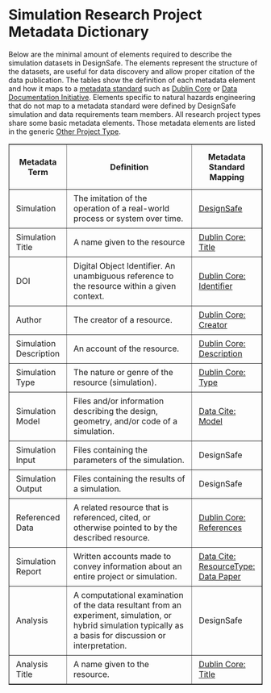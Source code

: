 # Simulation Research Project Metadata Dictionary

Below are the minimal amount of elements required to describe the simulation datasets in DesignSafe. The elements represent the structure of the datasets, are useful for data discovery and allow proper citation of the data publication. The tables show the definition of each metadata element and how it maps to a <a href="https://en.wikipedia.org/wiki/Metadata_standard" target="_blank">metadata standard</a> such as <a href="https://dublincore.org/specifications/dublin-core/dcmi-terms/#contributor" target="_blank">Dublin Core</a> or <a href="https://ddialliance.org/Specification/DDI-Lifecycle/3.2/XMLSchema/FieldLevelDocumentation/" target="_blank">Data Documentation Initiative</a>. Elements specific to natural hazards engineering that do not map to a metadata standard were defined by DesignSafe simulation and data requirements team members. All research project types share some basic metadata elements. Those metadata elements are listed in the generic <a href="../other">Other Project Type</a>.

<table border="1" cellpadding="0" width="100%">
	<thead>
		<tr>
			<th width="20%">
			<p style="margin: 0px; padding: 10px 5px;">Metadata Term</p>
			</th>
			<th width="60%">
			<p style="margin: 0px; padding: 10px 5px;">Definition</p>
			</th>
			<th width="20%">
			<p style="margin: 0px; padding: 10px 5px;">Metadata Standard Mapping</p>
			</th>
		</tr>
	</thead>
	<tbody>
		<tr>
			<td>
			<p style="margin: 0px; padding: 5px;">Simulation</p>
			</td>
			<td>
			<p style="margin: 0px; padding: 5px;">The imitation of the operation of a real-world process or system over time.</p>
			</td>
			<td>
			<p style="margin: 0px; padding: 5px;"><a href="https://en.wikipedia.org/wiki/Simulation" target="_blank">DesignSafe</a></p>
			</td>
		</tr>
		<tr>
			<td>
			<p style="margin: 0px; padding: 5px;">Simulation Title</p>
			</td>
			<td>
			<p style="margin: 0px; padding: 5px;">A name given to the resource</p>
			</td>
			<td>
			<p style="margin: 0px; padding: 5px;"><a href="https://www.dublincore.org/specifications/dublin-core/dcmi-terms/#http://purl.org/dc/terms/title" target="_blank">Dublin Core: Title</a></p>
			</td>
		</tr>
		<tr>
			<td><p style="margin: 0px; padding: 5px;">DOI</p></td>
			<td><p style="margin: 0px; padding: 5px;">Digital Object Identifier. An unambiguous reference to the resource within a given context.</p></td>
			<td><p style="margin: 0px; padding: 5px;"><a href="https://www.dublincore.org/specifications/dublin-core/dcmi-terms/#http://purl.org/dc/terms/identifier" target="_blank">Dublin Core: Identifier</a></p></td>
		</tr>
		<tr>
			<td>
			<p style="margin: 0px; padding: 5px;">Author</p>
			</td>
			<td>
			<p style="margin: 0px; padding: 5px;">The creator of a resource.</p>
			</td>
			<td>
			<p style="margin: 0px; padding: 5px;"><a href="https://www.dublincore.org/specifications/dublin-core/dcmi-terms/#http://purl.org/dc/elements/1.1/creator" target="_blank">Dublin Core: Creator</a></p>
			</td>
		</tr>
		<tr>
			<td>
			<p style="margin: 0px; padding: 5px;">Simulation Description</p>
			</td>
			<td>
			<p style="margin: 0px; padding: 5px;">An account of the resource.</p>
			</td>
			<td>
			<p style="margin: 0px; padding: 5px;"><a href="https://www.dublincore.org/specifications/dublin-core/dcmi-terms/#http://purl.org/dc/terms/description" target="_blank">Dublin Core: Description</a></p>
			</td>
		</tr>
		<tr>
			<td>
			<p style="margin: 0px; padding: 5px;">Simulation Type</p>
			</td>
			<td>
			<p style="margin: 0px; padding: 5px;">The nature or genre of the resource (simulation).</p>
			</td>
			<td>
			<p style="margin: 0px; padding: 5px;"><a href="https://www.dublincore.org/specifications/dublin-core/dcmi-terms/#http://purl.org/dc/elements/1.1/type" target="_blank">Dublin Core: Type</a></p>
			</td>
		</tr>
		<tr>
			<td>
			<p style="margin: 0px; padding: 5px;">Simulation Model</p>
			</td>
			<td>
			<p style="margin: 0px; padding: 5px;">Files and/or information describing the design, geometry, and/or code of a simulation.</p>
			</td>
			<td>
			<p style="margin: 0px; padding: 5px;"><a href="https://schema.datacite.org/meta/kernel-4.3/doc/DataCite-MetadataKernel_v4.3.pdf" target="_blank">Data Cite: Model</a></p>
			</td>
		</tr>
		<tr>
			<td>
			<p style="margin: 0px; padding: 5px;">Simulation Input</p>
			</td>
			<td>
			<p style="margin: 0px; padding: 5px;">Files containing the parameters of the simulation.</p>
			</td>
			<td>
			<p style="margin: 0px; padding: 5px;">DesignSafe</p>
			</td>
		</tr>
		<tr>
			<td>
			<p style="margin: 0px; padding: 5px;">Simulation Output</p>
			</td>
			<td>
			<p style="margin: 0px; padding: 5px;">Files containing the results of a simulation.</p>
			</td>
			<td>
			<p style="margin: 0px; padding: 5px;">DesignSafe</p>
			</td>
		</tr>
		<tr>
			<td>
			<p style="margin: 0px; padding: 5px;">Referenced Data</p>
			</td>
			<td>
			<p style="margin: 0px; padding: 5px;">A related resource that is referenced, cited, or otherwise pointed to by the described resource.</p>
			</td>
			<td>
			<p style="margin: 0px; padding: 5px;"><a href="https://www.dublincore.org/specifications/dublin-core/dcmi-terms/#http://purl.org/dc/terms/references" target="_blank">Dublin Core: References</a></p>
			</td>
		</tr>
		<tr>
			<td>
			<p style="margin: 0px; padding: 5px;">Simulation Report</p>
			</td>
			<td>
			<p style="margin: 0px; padding: 5px;">Written accounts made to convey information about an entire project or simulation.</p>
			</td>
			<td>
			<p style="margin: 0px; padding: 5px;"><a href="https://schema.datacite.org/meta/kernel-4.3/doc/DataCite-MetadataKernel_v4.3.pdf" target="_blank">Data Cite: ResourceType: Data Paper</a></p>
			</td>
		</tr>
		<tr>
			<td>
			<p style="margin: 0px; padding: 5px;">Analysis</p>
			</td>
			<td>
			<p style="margin: 0px; padding: 5px;">A computational examination of the data resultant from an experiment, simulation, or hybrid simulation typically as a basis for discussion or interpretation.</p>
			</td>
			<td>
			<p style="margin: 0px; padding: 5px;">DesignSafe</p>
			</td>
		</tr>
		<tr>
			<td>
			<p style="margin: 0px; padding: 5px;">Analysis Title</p>
			</td>
			<td>
			<p style="margin: 0px; padding: 5px;">A name given to the resource.</p>
			</td>
			<td>
			<p style="margin: 0px; padding: 5px;"><a href="https://www.dublincore.org/specifications/dublin-core/dcmi-terms/#http://purl.org/dc/terms/title" target="_blank">Dublin Core: Title</a></p>
			</td>
		</tr>
	</tbody>
</table>

